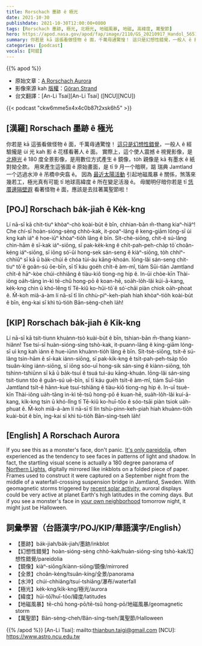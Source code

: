 ```yaml
---
title: Rorschach 墨跡 ê 極光
date: 2021-10-30
publishdate: 2021-10-30T12:00:00+0800
tags: [Rorschach 墨跡, 極光, 北極光, 地磁風暴, 地磁, 高緯度, 萬聖節]
hero: https://apod.nasa.gov/apod/fap/image/2110/GS_20210917_Handol_5651_Pan.jpg
summary: 你若是 kā 這張看做怪物 ê 面，千萬毋通驚惶！ 這只是幻想性錯覺，一般人 ê 經驗攏是 ùi 光 kah 影 ê 花樣看著人 ê 面。
categories: [podcast]
vocals: [阿錕]
---
```


{{% apod %}}

- 原始文章：[A Rorschach Aurora](https://apod.nasa.gov/apod/ap211030.html)
- 影像來源 kah [版權][copyright]：[Göran Strand](https://astrofotografen.se/)
- 台文翻譯：[An-Li Tsai][An-Li Tsai] ([NCU][NCU])

{{< podcast "ckw6mme5x4x4c0b87t2xsk6h5" >}}

## [漢羅] Rorschach 墨跡 ê 極光
你若是 kā 這張看做怪物 ê 面，千萬毋通驚惶！
[這只是幻想性錯覺][It's only pareidolia]，一般人 ê 經驗攏是 ùi 光 kah 影 ê 花樣看著人 ê 面。
實際上，這个使人震撼 ê 視覺影像，是 [北極光][Northern Lights] ê 180 度全景影像，是用數位方式產生 ê 鏡像，to̍h 親像是 kā 有墨水 ê 紙 對拗仝款。
用來產生這張圖 ê 原始畫面，是 tī 9 月一个暗暝，踮 瑞典 Jamtland 一个迒過水沖 ê 吊橋中央翕 ê。
因為 [最近太陽活動][recent solar activity] 引起地磁風暴 ê 關係，煞落來幾若工，極光真有可能 tī 地球高緯度 ê 所在變足活潑 ê。
毋閣明仔暗你若是 tī [恁厝邊隔壁遐][your own neighborhood] 看著怪物 ê 面，應該是去拄著萬聖節啦！

## [POJ] Rorschach ba̍k-jiah ê Ke̍k-kng
Lí nā-sī kā chit-tiuⁿ khòaⁿ-chò koài-bu̍t ê bīn, chhian-bān m̄-thang kiaⁿ-hiâⁿ!
Che chí-sī hoàn-sióng-sèng chhò-kak, it-poaⁿ-lâng ê keng-giām lóng-sī ùi kng kah iáⁿ ê hoe-iūⁿ khòaⁿ-tio̍h lâng ê bīn.
Si̍t-chè-siōng, chit-ê sú-lâng chìn-hām ê sī-kak iáⁿ-siōng, sī pak-ke̍k-kng ê chi̍t-pah-peh-cha̍p tō͘ choân-kéng iáⁿ-siōng, sī iōng só͘-ūi hong-sek sán-seng ê kiàⁿ-siōng, to̍h chhiⁿ-chhiūⁿ sī kā ū ba̍k-chúi ê chóa tùi-áu kāng-khoán.
Iōng-lâi sán-seng chit-tiuⁿ tô͘ ê goân-sú ōe-bīn, sī tī káu goe̍h chi̍t-ê àm-mî, tiám Sūi-tián Jamtland chi̍t-ê hāⁿ-kòe chúi-chhiâng ê tiàu-kiô tiong-ng hip ê.
In-ūi chòe-kīn Thài-iông oa̍h-tāng ìn-kì tē-chû hong-pō ê koan-hē, soa̍h-lo̍h-lâi kúi-ā-kang, ke̍k-kng chin ū khó-lêng tī Tē-kiû ko-hūi-tō͘ ê só͘-chāi piàn chiok oa̍h-phoat ê.
M̄-koh miâ-á-àm lí nā-sī tī lín chhù-piⁿ-keh-piah hiah khòaⁿ-tio̍h koài-bu̍t ê bīn, èng-kai sī khì tú-tio̍h Bān-sèng-cheh la̍h!

## [KIP] Rorschach ba̍k-jiah ê Ki̍k-kng
Lí nā-sī kā tsit-tiunn khuànn-tsò kuài-bu̍t ê bīn, tshian-bān m̄-thang kiann-hiânn!
Tse tsí-sī huàn-sióng-sìng tshò-kak, it-puann-lâng ê king-giām lóng-sī uì kng kah iánn ê hue-iūnn khuànn-tio̍h lâng ê bīn.
Si̍t-tsè-siōng, tsit-ê sú-lâng tsìn-hām ê sī-kak iánn-siōng, sī pak-ki̍k-kng ê tsi̍t-pah-peh-tsa̍p tōo tsuân-kíng iánn-siōng, sī iōng sóo-uī hong-sik sán-sing ê kiànn-siōng, to̍h tshinn-tshiūnn sī kā ū ba̍k-tsuí ê tsuá tuì-áu kāng-khuán.
Iōng-lâi sán-sing tsit-tiunn tôo ê guân-sú uē-bīn, sī tī káu gue̍h tsi̍t-ê àm-mî, tiám Suī-tián Jamtland tsi̍t-ê hānn-kuè tsuí-tshiâng ê tiàu-kiô tiong-ng hip ê.
In-uī tsuè-kīn Thài-iông ua̍h-tāng ìn-kì tē-tsû hong-pō ê kuan-hē, sua̍h-lo̍h-lâi kuí-ā-kang, ki̍k-kng tsin ū khó-lîng tī Tē-kiû ko-huī-tōo ê sóo-tsāi piàn tsiok ua̍h-phuat ê.
M̄-koh miâ-á-àm lí nā-sī tī lín tshù-pinn-keh-piah hiah khuànn-tio̍h kuài-bu̍t ê bīn, ìng-kai sī khì tú-tio̍h Bān-sìng-tseh la̍h!


## [English] A Rorschach Aurora

If you see this as a monster's face, don't panic.
[It's only pareidolia][It's only pareidolia], often experienced as the tendency to see faces in patterns of light and shadow.
In fact, the startling visual scene is actually a 180 degree panorama of [Northern Lights][Northern Lights], digitally mirrored like inkblots on a folded piece of paper.
Frames used to construct it were captured on a September night from the middle of a waterfall-crossing suspension bridge in Jamtland, Sweden.
With geomagnetic storms triggered by [recent solar activity][recent solar activity], auroral displays could be very active at planet Earth's high latitudes in the coming days.
But if you see a monster's face in [your own neighborhood][your own neighborhood] tomorrow night, it might just be Halloween.

## 詞彙學習（台語漢字/POJ/KIP/華語漢字/English）
- 【墨跡】ba̍k-jiah/ba̍k-jiah/墨跡/inkblot
- 【幻想性錯覺】hoàn-sióng-sèng chhò-kak/huàn-sióng-sìng tshò-kak/幻想性錯覺/pareidolia
- 【鏡像】kiàⁿ-siōng/kiànn-siōng/鏡像/mirrored
- 【全景】choân-kéng/tsuân-kíng/全景/panorama
- 【水沖】chúi-chhiâng/tsuí-tshiâng/瀑布/waterfall
- 【極光】ke̍k-kng/ki̍k-kng/極光/aurora
- 【緯度】hūi-tō͘/huī-tōo/緯度/latitudes
- 【地磁風暴】tē-chû hong-pō/tē-tsû hong-pō/地磁風暴/geomagnetic storm
- 【萬聖節】Bān-sèng-cheh/Bān-sìng-tseh/萬聖節/Halloween


{{% /apod %}}
[An-Li Tsai]: mailto:thianbun.taigi@gmail.com
[NCU]: https://www.astro.ncu.edu.tw

[copyright]: https://apod.nasa.gov/apod/fap/lib/about_apod.html#srapply

[It's only pareidolia]:https://earthsky.org/human-world/seeing-things-that-arent-there/
[Northern Lights]:https://www.nasa.gov/mission_pages/sunearth/aurora-news-stories/index.html
[recent solar activity]:https://blogs.nasa.gov/solarcycle25/2021/10/28/sun-releases-significant-solar-flare/
[your own neighborhood]:https://solarsystem.nasa.gov/news/1546/sinister-solar-system/
